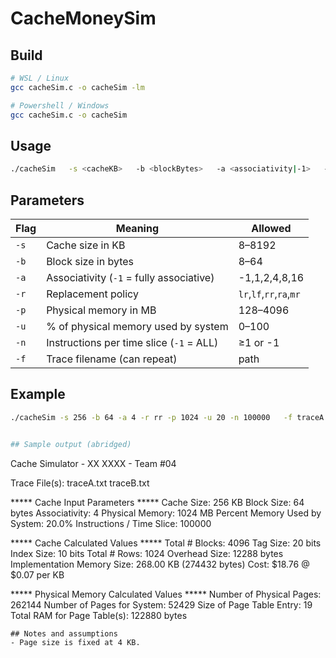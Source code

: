 # CacheMoneySim

## Build
```bash
# WSL / Linux
gcc cacheSim.c -o cacheSim -lm

```

```bash
# Powershell / Windows
gcc cacheSim.c -o cacheSim 

```


## Usage
```bash
./cacheSim   -s <cacheKB>   -b <blockBytes>   -a <associativity|-1>   -r <lr|lf|rr|ra|mr>   -p <physMB>   -u <systemMemPercent>   -n <instructionsPerSlice|-1>   -f <trace1> [-f <trace2> ...]
```


## Parameters
| Flag | Meaning | Allowed |
|---|---|---|
| `-s` | Cache size in KB | 8–8192 |
| `-b` | Block size in bytes | 8–64 |
| `-a` | Associativity (`-1` = fully associative) | -1,1,2,4,8,16 |
| `-r` | Replacement policy | `lr`,`lf`,`rr`,`ra`,`mr` |
| `-p` | Physical memory in MB | 128–4096 |
| `-u` | % of physical memory used by system | 0–100 |
| `-n` | Instructions per time slice (`-1` = ALL) | ≥1 or -1 |
| `-f` | Trace filename (can repeat) | path |


## Example
```bash
./cacheSim -s 256 -b 64 -a 4 -r rr -p 1024 -u 20 -n 100000   -f traceA.txt -f traceB.txt


## Sample output (abridged)
```
Cache Simulator - XX XXXX - Team #04

Trace File(s):
        traceA.txt
        traceB.txt

***** Cache Input Parameters *****
Cache Size:                      256 KB
Block Size:                      64 bytes
Associativity:                   4
Physical Memory:                 1024 MB
Percent Memory Used by System:   20.0%
Instructions / Time Slice:       100000

***** Cache Calculated Values *****
Total # Blocks:                  4096
Tag Size:                        20 bits
Index Size:                      10 bits
Total # Rows:                    1024
Overhead Size:                   12288 bytes
Implementation Memory Size:      268.00 KB  (274432 bytes)
Cost:                            $18.76 @ $0.07 per KB

***** Physical Memory Calculated Values *****
Number of Physical Pages:        262144
Number of Pages for System:      52429
Size of Page Table Entry:        19
Total RAM for Page Table(s):     122880 bytes
```
## Notes and assumptions
- Page size is fixed at 4 KB. 
